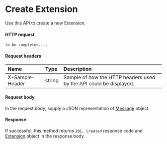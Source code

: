 # Create Extension

Use this API to create a new Extension.
#### HTTP request
```http
to be completed....
```
#### Request headers
| Name       | Type | Description|
|:---------------|:--------|:----------|
| X-Sample-Header  | string  | Sample of how the HTTP headers used by the API could be displayed.|

#### Request body
In the request body, supply a JSON representation of [Message]('../api/message.md') object.


#### Response
If successful, this method returns `201, Created` response code and [Extension](../resources/extension.md) object in the response body.
